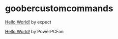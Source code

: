 # goobercustomcommands
[Hello World!](https://github.com/WhatDidYouExpect/goobercustomcommands/blob/main/hello.py)
by expect


[Hello World!](https://github.com/WhatDidYouExpect/goobercustomcommands/blob/main/whoami.py)
by PowerPCFan
